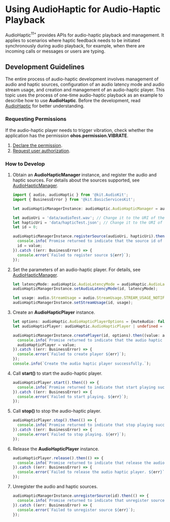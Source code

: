 # Using AudioHaptic for Audio-Haptic Playback

AudioHaptic<sup>11+</sup> provides APIs for audio-haptic playback and management. It applies to scenarios where haptic feedback needs to be initiated synchronously during audio playback, for example, when there are incoming calls or messages or users are typing.

## Development Guidelines

The entire process of audio-haptic development involves management of audio and haptic sources, configuration of an audio latency mode and audio stream usage, and creation and management of an audio-haptic player. This topic uses the process of one-time audio-haptic playback as an example to describe how to use **AudioHaptic**. Before the development, read [AudioHaptic](../../reference/apis-audio-kit/js-apis-audioHaptic.md#audiohapticmanager) for better understanding.

### Requesting Permissions

If the audio-haptic player needs to trigger vibration, check whether the application has the permission **ohos.permission.VIBRATE**.

1. [Declare the permission](../../security/AccessToken/declare-permissions.md).
2. [Request user authorization](../../security/AccessToken/request-user-authorization.md).

### How to Develop

1. Obtain an **AudioHapticManager** instance, and register the audio and haptic sources. For details about the sources supported, see [AudioHapticManager](../../reference/apis-audio-kit/js-apis-audioHaptic.md#audiohapticmanager).

   ```ts
   import { audio, audioHaptic } from '@kit.AudioKit';
   import { BusinessError } from '@kit.BasicServicesKit';

   let audioHapticManagerInstance: audioHaptic.AudioHapticManager = audioHaptic.getAudioHapticManager();

   let audioUri = 'data/audioTest.wav'; // Change it to the URI of the target audio source.
   let hapticUri = 'data/hapticTest.json'; // Change it to the URI of the target haptic source.
   let id = 0;

   audioHapticManagerInstance.registerSource(audioUri, hapticUri).then((value: number) => {
     console.info(`Promise returned to indicate that the source id of the registered source ${value}.`);
     id = value;
   }).catch ((err: BusinessError) => {
     console.error(`Failed to register source ${err}`);
   });
   ```

2. Set the parameters of an audio-haptic player. For details, see [AudioHapticManager](../../reference/apis-audio-kit/js-apis-audioHaptic.md#audiohapticmanager).

   ```ts
   let latencyMode: audioHaptic.AudioLatencyMode = audioHaptic.AudioLatencyMode.AUDIO_LATENCY_MODE_FAST;
   audioHapticManagerInstance.setAudioLatencyMode(id, latencyMode);

   let usage: audio.StreamUsage = audio.StreamUsage.STREAM_USAGE_NOTIFICATION;
   audioHapticManagerInstance.setStreamUsage(id, usage);
   ```

3. Create an **AudioHapticPlayer** instance.

   ```ts
   let options: audioHaptic.AudioHapticPlayerOptions = {muteAudio: false, muteHaptics: false};
   let audioHapticPlayer: audioHaptic.AudioHapticPlayer | undefined = undefined;

   audioHapticManagerInstance.createPlayer(id, options).then((value: audioHaptic.AudioHapticPlayer) => {
     console.info(`Promise returned to indicate that the audio haptic player instance.`);
     audioHapticPlayer = value;
   }).catch ((err: BusinessError) => {
     console.error(`Failed to create player ${err}`);
   });
   console.info(`Create the audio haptic player successfully.`);
   ```

4. Call **start()** to start the audio-haptic player.

   ```ts
   audioHapticPlayer.start().then(() => {
     console.info(`Promise returned to indicate that start playing successfully.`);
   }).catch ((err: BusinessError) => {
     console.error(`Failed to start playing. ${err}`);
   });
   ```

5. Call **stop()** to stop the audio-haptic player.

   ```ts
   audioHapticPlayer.stop().then(() => {
     console.info(`Promise returned to indicate that stop playing successfully.`);
   }).catch ((err: BusinessError) => {
     console.error(`Failed to stop playing. ${err}`);
   });
   ```

6. Release the **AudioHapticPlayer** instance.

   ```ts
   audioHapticPlayer.release().then(() => {
     console.info(`Promise returned to indicate that release the audio haptic player successfully.`);
   }).catch ((err: BusinessError) => {
     console.error(`Failed to release the audio haptic player. ${err}`);
   });
   ```

7. Unregister the audio and haptic sources.

   ```ts
   audioHapticManagerInstance.unregisterSource(id).then(() => {
     console.info(`Promise returned to indicate that unregister source successfully`);
   }).catch ((err: BusinessError) => {
     console.error(`Failed to unregister source ${err}`);
   });
   ```
